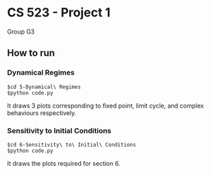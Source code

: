 
# CS 523 - Project 1

Group G3

## How to run

### Dynamical Regimes

    $cd 5-Dynamical\ Regimes
    $python code.py

It draws 3 plots corresponding to fixed point, limit cycle, and complex behaviours respectively.

### Sensitivity to Initial Conditions

    $cd 6-Sensitivity\ to\ Initial\ Conditions
    $python code.py

It draws the plots required for section 6.
